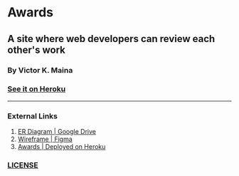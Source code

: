 # Awards
## A site where web developers can review each other's work
### By Victor K. Maina
### [See it on Heroku]()
---

<!-- End of document -->
### External Links

1. [ER Diagram | Google Drive](https://drive.google.com/file/d/1Zy8Uy7HDKKdiol4ryDMCAEBP7PEjcXi0/view?usp=sharing)
2. [Wireframe | Figma](https://www.figma.com/file/Ge25KBxsd1V9fxfIC4fwLW/Awards?node-id=0%3A1)
3. [Awards | Deployed on Heroku]()

### [LICENSE](/LICENSE)